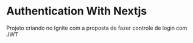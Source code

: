 # Authentication With Nextjs
Projeto criando no Ignite com a proposta de fazer controle de login com JWT

